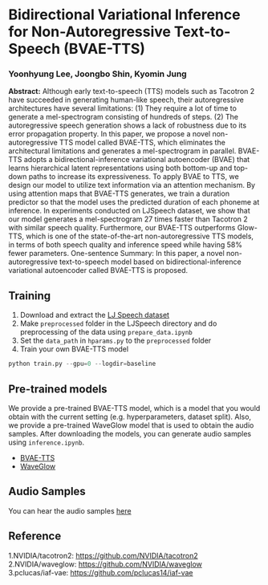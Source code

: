 # Bidirectional Variational Inference for Non-Autoregressive Text-to-Speech (BVAE-TTS)  
### Yoonhyung Lee, Joongbo Shin, Kyomin Jung  
**Abstract:** Although early text-to-speech (TTS) models such as Tacotron 2 have succeeded in generating human-like speech, their autoregressive architectures have several limitations: (1) They require a lot of time to generate a mel-spectrogram consisting of hundreds of steps. (2) The autoregressive speech generation shows a lack of robustness due to its error propagation property. In this paper, we propose a novel non-autoregressive TTS model called BVAE-TTS, which eliminates the architectural limitations and generates a mel-spectrogram in parallel. BVAE-TTS adopts a bidirectional-inference variational autoencoder (BVAE) that learns hierarchical latent representations using both bottom-up and top-down paths to increase its expressiveness. To apply BVAE to TTS, we design our model to utilize text information via an attention mechanism. By using attention maps that BVAE-TTS generates, we train a duration predictor so that the model uses the predicted duration of each phoneme at inference. In experiments conducted on LJSpeech dataset, we show that our model generates a mel-spectrogram 27 times faster than Tacotron 2 with similar speech quality. Furthermore, our BVAE-TTS outperforms Glow-TTS, which is one of the state-of-the-art non-autoregressive TTS models, in terms of both speech quality and inference speed while having 58% fewer parameters.
One-sentence Summary: In this paper, a novel non-autoregressive text-to-speech model based on bidirectional-inference variational autoencoder called BVAE-TTS is proposed.


## Training  
1. Download and extract the [LJ Speech dataset](https://keithito.com/LJ-Speech-Dataset/)  
2. Make `preprocessed` folder in the LJSpeech directory and do preprocessing of the data using `prepare_data.ipynb`  
3. Set the `data_path` in `hparams.py` to the `preprocessed` folder  
4. Train your own BVAE-TTS model  
```python
python train.py --gpu=0 --logdir=baseline  
```  


## Pre-trained models  
We provide a pre-trained BVAE-TTS model, which is a model that you would obtain with the current setting (e.g. hyperparameters, dataset split). Also, we provide a pre-trained WaveGlow model that is used to obtain the audio samples. After downloading the models, you can generate audio samples using `inference.ipynb`.   
- [BVAE-TTS](http://milabfile.snu.ac.kr:16000/bvae-tts/bvae_tts_300k.pt)  
- [WaveGlow](http://milabfile.snu.ac.kr:16000/bvae-tts/waveglow_256channels.pt)  


## Audio Samples  
You can hear the audio samples [here](https://leeyoonhyung.github.io/BVAE-TTS/)  


## Reference
1.NVIDIA/tacotron2: https://github.com/NVIDIA/tacotron2  
2.NVIDIA/waveglow: https://github.com/NVIDIA/waveglow  
3.pclucas/iaf-vae: https://github.com/pclucas14/iaf-vae
